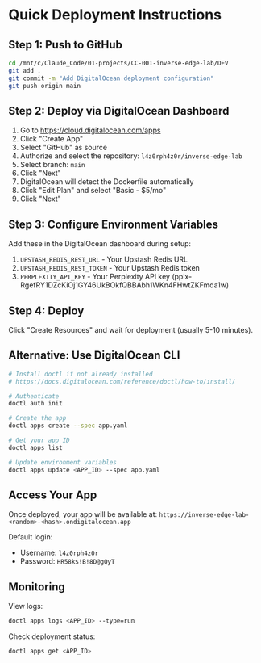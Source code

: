 # Quick Deployment Instructions

## Step 1: Push to GitHub
```bash
cd /mnt/c/Claude_Code/01-projects/CC-001-inverse-edge-lab/DEV
git add .
git commit -m "Add DigitalOcean deployment configuration"
git push origin main
```

## Step 2: Deploy via DigitalOcean Dashboard

1. Go to https://cloud.digitalocean.com/apps
2. Click "Create App"
3. Select "GitHub" as source
4. Authorize and select the repository: `l4z0rph4z0r/inverse-edge-lab`
5. Select branch: `main`
6. Click "Next"
7. DigitalOcean will detect the Dockerfile automatically
8. Click "Edit Plan" and select "Basic - $5/mo"
9. Click "Next"

## Step 3: Configure Environment Variables

Add these in the DigitalOcean dashboard during setup:

1. `UPSTASH_REDIS_REST_URL` - Your Upstash Redis URL
2. `UPSTASH_REDIS_REST_TOKEN` - Your Upstash Redis token
3. `PERPLEXITY_API_KEY` - Your Perplexity API key (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)

## Step 4: Deploy

Click "Create Resources" and wait for deployment (usually 5-10 minutes).

## Alternative: Use DigitalOcean CLI

```bash
# Install doctl if not already installed
# https://docs.digitalocean.com/reference/doctl/how-to/install/

# Authenticate
doctl auth init

# Create the app
doctl apps create --spec app.yaml

# Get your app ID
doctl apps list

# Update environment variables
doctl apps update <APP_ID> --spec app.yaml
```

## Access Your App

Once deployed, your app will be available at:
`https://inverse-edge-lab-<random>-<hash>.ondigitalocean.app`

Default login:
- Username: `l4z0rph4z0r`
- Password: `HR58k$!B!8D@gQyT`

## Monitoring

View logs:
```bash
doctl apps logs <APP_ID> --type=run
```

Check deployment status:
```bash
doctl apps get <APP_ID>
```